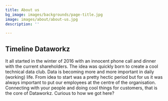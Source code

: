 ```yaml
---
title: About us
bg_image: images/backgrounds/page-title.jpg
image: images/about/about-us.jpg
description: ''

---
```

## Timeline Dataworkz

It all started in the winter of 2016 with an innocent phone call and dinner with the current shareholders. The idea was quickly born to create a cool technical data club. Data is becoming more and more important in daily (working) life. From idea to start was a pretty hectic period but for us it was always important to put our employees at the centre of the organisation. Connecting with your people and doing cool things for customers, that is the core of Dataworkz. Curious to how we got here?
